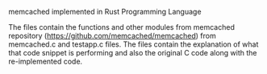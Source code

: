 memcached implemented in Rust Programming Language

The files contain the functions and other modules from memcached repository (https://github.com/memcached/memcached) from memcached.c and testapp.c files. The files contain the explanation of what that code snippet is performing and also the original C code along with the re-implemented code.
